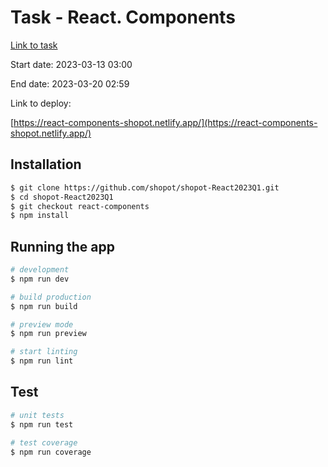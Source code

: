 # Task - React. Components

[Link to task](https://github.com/rolling-scopes-school/tasks/tree/master/react/modules/module01)

Start date: 2023-03-13 03:00

End date: 2023-03-20 02:59

Link to deploy:

[https://react-components-shopot.netlify.app/](https://react-components-shopot.netlify.app/)

## Installation

```bash
$ git clone https://github.com/shopot/shopot-React2023Q1.git
$ cd shopot-React2023Q1
$ git checkout react-components
$ npm install
```

## Running the app

```bash
# development
$ npm run dev

# build production
$ npm run build

# preview mode
$ npm run preview

# start linting
$ npm run lint
```

## Test

```bash
# unit tests
$ npm run test

# test coverage
$ npm run coverage
```
